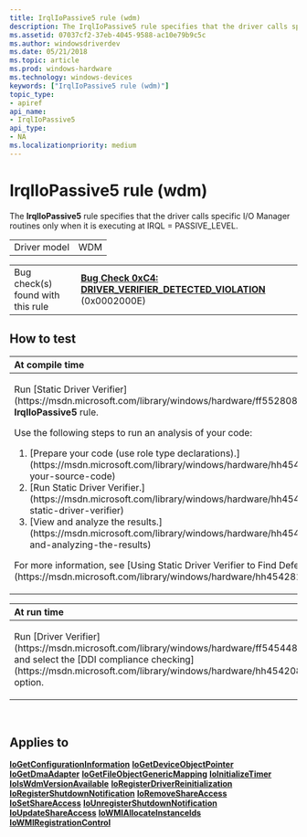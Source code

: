 ```yaml
---
title: IrqlIoPassive5 rule (wdm)
description: The IrqlIoPassive5 rule specifies that the driver calls specific I/O Manager routines only when it is executing at IRQL�  PASSIVE\_LEVEL.
ms.assetid: 07037cf2-37eb-4045-9588-ac10e79b9c5c
ms.author: windowsdriverdev
ms.date: 05/21/2018
ms.topic: article
ms.prod: windows-hardware
ms.technology: windows-devices
keywords: ["IrqlIoPassive5 rule (wdm)"]
topic_type:
- apiref
api_name:
- IrqlIoPassive5
api_type:
- NA
ms.localizationpriority: medium
---
```


# IrqlIoPassive5 rule (wdm)


The **IrqlIoPassive5** rule specifies that the driver calls specific I/O Manager routines only when it is executing at IRQL = PASSIVE\_LEVEL.

|              |     |
|--------------|-----|
| Driver model | WDM |

|                                   |                                                                                                                                       |
|-----------------------------------|---------------------------------------------------------------------------------------------------------------------------------------|
| Bug check(s) found with this rule | [**Bug Check 0xC4: DRIVER\_VERIFIER\_DETECTED\_VIOLATION**](https://msdn.microsoft.com/library/windows/hardware/ff560187) (0x0002000E) |

How to test
-----------

<table>
<colgroup>
<col width="100%" />
</colgroup>
<thead>
<tr class="header">
<th align="left">At compile time</th>
</tr>
</thead>
<tbody>
<tr class="odd">
<td align="left"><p>Run [Static Driver Verifier](https://msdn.microsoft.com/library/windows/hardware/ff552808) and specify the <strong>IrqlIoPassive5</strong> rule.</p>
Use the following steps to run an analysis of your code:
<ol>
<li>[Prepare your code (use role type declarations).](https://msdn.microsoft.com/library/windows/hardware/hh454281#preparing-your-source-code)</li>
<li>[Run Static Driver Verifier.](https://msdn.microsoft.com/library/windows/hardware/hh454281#running-static-driver-verifier)</li>
<li>[View and analyze the results.](https://msdn.microsoft.com/library/windows/hardware/hh454281#viewing-and-analyzing-the-results)</li>
</ol>
<p>For more information, see [Using Static Driver Verifier to Find Defects in Drivers](https://msdn.microsoft.com/library/windows/hardware/hh454281).</p></td>
</tr>
</tbody>
</table>

<table>
<colgroup>
<col width="100%" />
</colgroup>
<thead>
<tr class="header">
<th align="left">At run time</th>
</tr>
</thead>
<tbody>
<tr class="odd">
<td align="left"><p>Run [Driver Verifier](https://msdn.microsoft.com/library/windows/hardware/ff545448) and select the [DDI compliance checking](https://msdn.microsoft.com/library/windows/hardware/hh454208) option.</p></td>
</tr>
</tbody>
</table>

 

Applies to
----------

[**IoGetConfigurationInformation**](https://msdn.microsoft.com/library/windows/hardware/ff549157)
[**IoGetDeviceObjectPointer**](https://msdn.microsoft.com/library/windows/hardware/ff549198)
[**IoGetDmaAdapter**](https://msdn.microsoft.com/library/windows/hardware/ff549220)
[**IoGetFileObjectGenericMapping**](https://msdn.microsoft.com/library/windows/hardware/ff549231)
[**IoInitializeTimer**](https://msdn.microsoft.com/library/windows/hardware/ff549344)
[**IoIsWdmVersionAvailable**](https://msdn.microsoft.com/library/windows/hardware/ff549382)
[**IoRegisterDriverReinitialization**](https://msdn.microsoft.com/library/windows/hardware/ff549511)
[**IoRegisterShutdownNotification**](https://msdn.microsoft.com/library/windows/hardware/ff549541)
[**IoRemoveShareAccess**](https://msdn.microsoft.com/library/windows/hardware/ff549587)
[**IoSetShareAccess**](https://msdn.microsoft.com/library/windows/hardware/ff550324)
[**IoUnregisterShutdownNotification**](https://msdn.microsoft.com/library/windows/hardware/ff550409)
[**IoUpdateShareAccess**](https://msdn.microsoft.com/library/windows/hardware/ff550412)
[**IoWMIAllocateInstanceIds**](https://msdn.microsoft.com/library/windows/hardware/ff550429)
[**IoWMIRegistrationControl**](https://msdn.microsoft.com/library/windows/hardware/ff550480)
 

 





